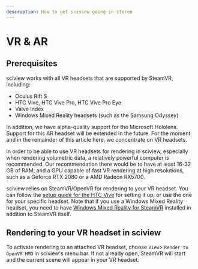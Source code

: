 ```yaml
---
description: How to get sciview going in stereo
---
```


# VR & AR

## Prerequisites

sciview works with all VR headsets that are supported by SteamVR, including:

* Oculus Rift S
* HTC Vive, HTC Vive Pro, HTC Vive Pro Eye
* Valve Index
* Windows Mixed Reality headsets \(such as the Samsung Odyssey\)

In addition, we have alpha-quality support for the Microsoft Hololens. Support for this AR headset will be extended in the future. For the moment and in the remainder of this article here, we concentrate on VR headsets.

In order to be able to use VR headsets for rendering in sciview, especially when rendering volumetric data, a relatively powerful computer is recommended. Our recommendation there would be to have at least 16-32 GB of RAM, and a GPU capable of fast VR rendering at high resolutions, such as a Geforce RTX 2080 or a AMD Radeon RX5700.

sciview relies on SteamVR/OpenVR for rendering to your VR headset. You can follow the [setup guide for the HTC Vive](https://support.steampowered.com/steamvr/HTC_Vive/) for setting it up, or use the one for your specific headset. Note that if you use a Windows Mixed Reality headset, you need to have [Windows Mixed Reality for SteamVR](https://store.steampowered.com/app/719950/Windows_Mixed_Reality_for_SteamVR/) installed in addition to SteamVR itself.

## Rendering to your VR headset in sciview

To activate rendering to an attached VR headset, choose `View`&gt; `Render to OpenVR HMD` in sciview's menu bar. If not already open, SteamVR will start and the current scene will appear in your VR headset.

